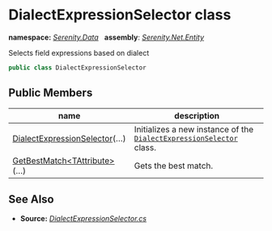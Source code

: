 # DialectExpressionSelector class
**namespace:** *[Serenity.Data](../README.md#serenity.data-namespace)*   **assembly**: *[Serenity.Net.Entity](../README.md)*

Selects field expressions based on dialect

```csharp
public class DialectExpressionSelector
```

## Public Members

| name | description |
| --- | --- |
| [DialectExpressionSelector](DialectExpressionSelector/DialectExpressionSelector.md)(…) | Initializes a new instance of the [`DialectExpressionSelector`](DialectExpressionSelector.md) class. |
| [GetBestMatch&lt;TAttribute&gt;](DialectExpressionSelector/GetBestMatch.md)(…) | Gets the best match. |

## See Also

* **Source:** *[DialectExpressionSelector.cs](https://github.com/serenity-is/Serenity/blob/master/src/Serenity.Net.Entity/Row/DialectExpressionSelector.cs)*